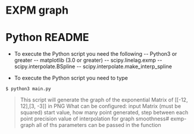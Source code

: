 # EXPM graph
# Python README
- To execute the Python script you need the following
-- Python3 or greater
-- matplotlib (3.0 or greater)
-- scipy.linelag.exmp
-- scipy.interpolate.BSpline
-- scipy.interpolate.make_interp_spline

- To execute the Python script you need to type
```
$ python3 main.py
```

> This script will generate the graph of the exponential Matrix of [[-12, 12],[3, -3]] in PNG
> What can be configured:
> input Matrix (must be squared)
> start value, how many point generated, step between each point
> precision value of interpolation for graph smoothness# exmp-graph
> all of ths parameters can be passed in the function
